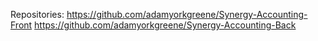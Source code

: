 Repositories:
https://github.com/adamyorkgreene/Synergy-Accounting-Front
https://github.com/adamyorkgreene/Synergy-Accounting-Back
